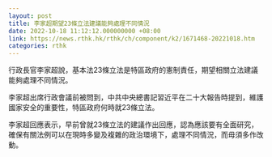 ```yaml
---
layout: post
title: 李家超期望23條立法建議能夠處理不同情況
date: 2022-10-18 11:12:12.000000000 +08:00
link: https://news.rthk.hk/rthk/ch/component/k2/1671468-20221018.htm
categories: rthk
---
```


行政長官李家超說，基本法23條立法是特區政府的憲制責任，期望相關立法建議能夠處理不同情況。

李家超出席行政會議前被問到，中共中央總書記習近平在二十大報告時提到，維護國家安全的重要性，特區政府何時就23條立法。

李家超回應表示，早前曾就23條立法的建議作出回應，認為應該要有全面研究，確保有關法例可以在現時多變及複雜的政治環境下，處理不同情況，而毋須多作改動。
